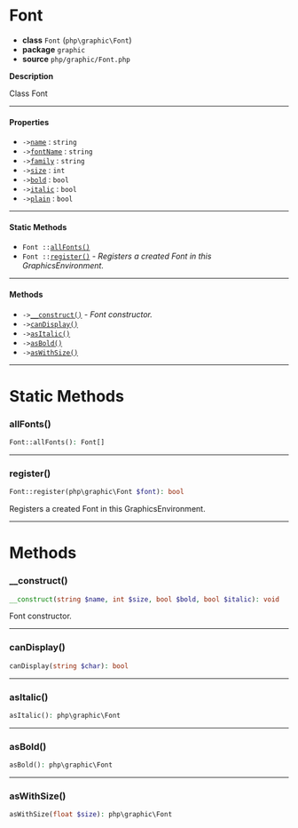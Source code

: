 # Font

- **class** `Font` (`php\graphic\Font`)
- **package** `graphic`
- **source** `php/graphic/Font.php`

**Description**

Class Font

---

#### Properties

- `->`[`name`](#prop-name) : `string`
- `->`[`fontName`](#prop-fontname) : `string`
- `->`[`family`](#prop-family) : `string`
- `->`[`size`](#prop-size) : `int`
- `->`[`bold`](#prop-bold) : `bool`
- `->`[`italic`](#prop-italic) : `bool`
- `->`[`plain`](#prop-plain) : `bool`

---

#### Static Methods

- `Font ::`[`allFonts()`](#method-allfonts)
- `Font ::`[`register()`](#method-register) - _Registers a created Font in this GraphicsEnvironment._

---

#### Methods

- `->`[`__construct()`](#method-__construct) - _Font constructor._
- `->`[`canDisplay()`](#method-candisplay)
- `->`[`asItalic()`](#method-asitalic)
- `->`[`asBold()`](#method-asbold)
- `->`[`asWithSize()`](#method-aswithsize)

---
# Static Methods

<a name="method-allfonts"></a>

### allFonts()
```php
Font::allFonts(): Font[]
```

---

<a name="method-register"></a>

### register()
```php
Font::register(php\graphic\Font $font): bool
```
Registers a created Font in this GraphicsEnvironment.

---
# Methods

<a name="method-__construct"></a>

### __construct()
```php
__construct(string $name, int $size, bool $bold, bool $italic): void
```
Font constructor.

---

<a name="method-candisplay"></a>

### canDisplay()
```php
canDisplay(string $char): bool
```

---

<a name="method-asitalic"></a>

### asItalic()
```php
asItalic(): php\graphic\Font
```

---

<a name="method-asbold"></a>

### asBold()
```php
asBold(): php\graphic\Font
```

---

<a name="method-aswithsize"></a>

### asWithSize()
```php
asWithSize(float $size): php\graphic\Font
```